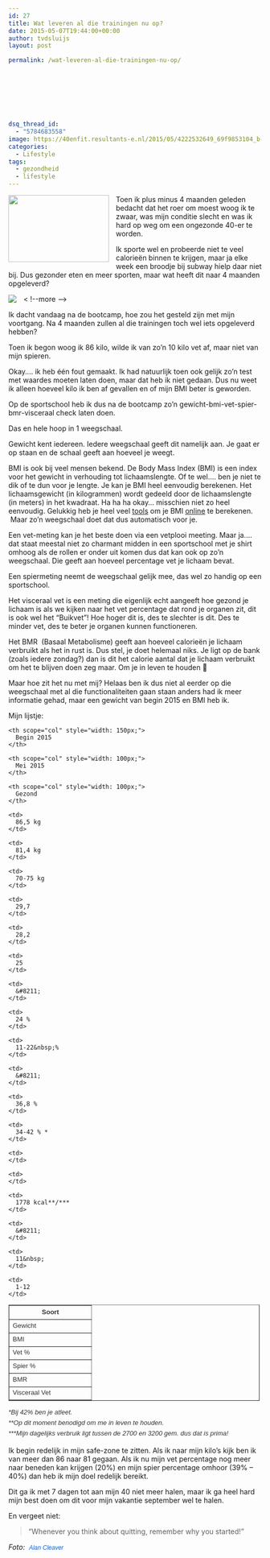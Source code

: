 ```yaml
---
id: 27
title: Wat leveren al die trainingen nu op?
date: 2015-05-07T19:44:00+00:00
author: tvdsluijs
layout: post

permalink: /wat-leveren-al-die-trainingen-nu-op/








dsq_thread_id:
  - "5784683558"
image: https://40enfit.resultants-e.nl/2015/05/4222532649_69f9853104_b-1.jpg
categories:
  - Lifestyle
tags:
  - gezondheid
  - lifestyle
---
```

<div class="separator" style="clear: both; text-align: center;">
  <a href="https://40enfit.resultants-e.nl/2015/05/4222532649_69f9853104_b-1-1024x685.jpg" imageanchor="1" style="clear: left; float: left; margin-bottom: 1em; margin-right: 1em;"><img border="0" height="133" src="https://40enfit.resultants-e.nl/2015/05/4222532649_69f9853104_b-1-1024x685.jpg" width="200" /></a>
</div>

Toen ik plus minus 4 maanden geleden bedacht dat het roer om moest woog ik te zwaar, was mijn conditie slecht en was ik hard op weg om een ongezonde 40-er te worden.

Ik sporte wel en probeerde niet te veel calorieën binnen te krijgen, maar ja elke week een broodje bij subway hielp daar niet bij. Dus gezonder eten en meer sporten, maar wat heeft dit naar 4 maanden opgeleverd?
  
< !--more --><a href="https://farm9.staticflickr.com/8843/17206283068_5ccf84169c_q.jpg" imageanchor="1" style="clear: left; float: left; margin-bottom: 1em; margin-right: 1em;"><img border="0" src="https://farm9.staticflickr.com/8843/17206283068_5ccf84169c_q.jpg" /></a>
  
Ik dacht vandaag na de bootcamp, hoe zou het gesteld zijn met mijn voortgang. Na 4 maanden zullen al die trainingen toch wel iets opgeleverd hebben?

Toen ik begon woog ik 86 kilo, wilde ik van zo&#8217;n 10 kilo vet af, maar niet van mijn spieren.

Okay&#8230;. ik heb één fout gemaakt. Ik had natuurlijk toen ook gelijk zo&#8217;n test met waardes moeten laten doen, maar dat heb ik niet gedaan. Dus nu weet ik alleen hoeveel kilo ik ben af gevallen en of mijn BMI beter is geworden.

Op de sportschool heb ik dus na de bootcamp zo&#8217;n gewicht-bmi-vet-spier-bmr-visceraal check laten doen.

Das en hele hoop in 1 weegschaal.

Gewicht kent iedereen. Iedere weegschaal geeft dit namelijk aan. Je gaat er op staan en de schaal geeft aan hoeveel je weegt.

BMI is ook bij veel mensen bekend.&nbsp;De Body Mass Index (BMI) is een index voor het gewicht in verhouding tot lichaamslengte. Of te wel&#8230;. ben je niet te dik of te dun voor je lengte. Je kan je BMI heel eenvoudig berekenen.&nbsp;Het lichaamsgewicht (in kilogrammen) wordt gedeeld door de lichaamslengte (in meters) in het kwadraat. Ha ha ha okay&#8230; misschien niet zo heel eenvoudig. Gelukkig heb je heel veel <a href="http://bmi-calculator.gebruikmaar.nl/" target="_blank">tools</a> om je BMI <a href="http://bmi-calculator.gebruikmaar.nl/" target="_blank">online</a> te berekenen. &nbsp;Maar zo&#8217;n weegschaal doet dat dus automatisch voor je.

Een vet-meting kan je het beste doen via een vetplooi meeting. Maar ja&#8230;. dat staat meestal niet zo charmant midden in een sportschool met je shirt omhoog als de rollen er onder uit komen dus dat kan ook op zo&#8217;n weegschaal. Die geeft aan hoeveel percentage vet je lichaam bevat.

Een spiermeting neemt de weegschaal gelijk mee, das wel zo handig op een sportschool.

Het visceraal vet is een meting die eigenlijk echt aangeeft hoe gezond je lichaam is als we kijken naar het vet percentage dat rond je organen zit, dit is ook wel het &#8220;Buikvet&#8221;! Hoe hoger dit is, des te slechter is dit. Des te minder vet, des te beter je organen kunnen functioneren.

Het BMR &nbsp;(Basaal Metabolisme) geeft aan hoeveel calorieën je lichaam verbruikt als het in rust is. Dus stel, je doet helemaal niks. Je ligt op de bank (zoals iedere zondag?) dan is dit het calorie aantal dat je lichaam verbruikt om het te blijven doen zeg maar. Om je in leven te houden 🙂

Maar hoe zit het nu met mij? Helaas ben ik dus niet al eerder op die weegschaal met al die functionaliteiten gaan staan anders had ik meer informatie gehad, maar een gewicht van begin 2015 en BMI heb ik.

Mijn lijstje:

<table border="1" cellpadding="0" cellspacing="0" style="color: #333333; font-family: sans-serif, Arial, Verdana, 'Trebuchet MS'; font-size: 13px; line-height: 20.7999992370605px; width: 500px;">
  <tr>
    <th scope="col" style="width: 150px;">
      Soort
    </th>
    
    <th scope="col" style="width: 150px;">
      Begin 2015
    </th>
    
    <th scope="col" style="width: 100px;">
      Mei 2015
    </th>
    
    <th scope="col" style="width: 100px;">
      Gezond
    </th>
  </tr>
  
  <tr>
    <td>
      Gewicht
    </td>
    
    <td>
      86,5 kg
    </td>
    
    <td>
      81,4 kg
    </td>
    
    <td>
      70-75 kg
    </td>
  </tr>
  
  <tr>
    <td>
      BMI
    </td>
    
    <td>
      29,7
    </td>
    
    <td>
      28,2
    </td>
    
    <td>
      25
    </td>
  </tr>
  
  <tr>
    <td>
      Vet %
    </td>
    
    <td>
      &#8211;
    </td>
    
    <td>
      24 %
    </td>
    
    <td>
      11-22&nbsp;%
    </td>
  </tr>
  
  <tr>
    <td>
      Spier %
    </td>
    
    <td>
      &#8211;
    </td>
    
    <td>
      36,8 %
    </td>
    
    <td>
      34-42 % *
    </td>
  </tr>
  
  <tr>
    <td>
      BMR
    </td>
    
    <td>
    </td>
    
    <td>
    </td>
    
    <td>
      1778 kcal**/***
    </td>
  </tr>
  
  <tr>
    <td>
      Visceraal Vet
    </td>
    
    <td>
      &#8211;
    </td>
    
    <td>
      11&nbsp;
    </td>
    
    <td>
      1-12
    </td>
  </tr>
</table>

<div style="color: #333333; font-family: sans-serif, Arial, Verdana, 'Trebuchet MS'; font-size: 13px; line-height: 20.7999992370605px;">
  <i>*Bij 42% ben je atleet.</i>
</div>

<div style="color: #333333; font-family: sans-serif, Arial, Verdana, 'Trebuchet MS'; font-size: 13px; line-height: 20.7999992370605px;">
  <i>**Op dit moment benodigd om me in leven te houden.<br />***Mijn dagelijks verbruik ligt tussen de 2700 en 3200 gem. dus dat is prima!</i>
</div>

Ik begin redelijk in mijn safe-zone te zitten. Als ik naar mijn kilo&#8217;s kijk ben ik van meer dan 86 naar 81 gegaan. Als ik nu mijn vet percentage nog meer naar beneden kan krijgen (20%) en mijn spier percentage omhoor (39% &#8211; 40%) dan heb ik mijn doel redelijk bereikt.

Dit ga ik met 7 dagen tot aan mijn 40 niet meer halen, maar ik ga heel hard mijn best doen om dit voor mijn vakantie september wel te halen.

En vergeet niet:

<blockquote class="tr_bq">
  <p>
    &#8220;Whenever you think about quitting, remember why you started!&#8221;
  </p>
</blockquote>

_Foto:&nbsp;&nbsp;<a href="https://www.flickr.com/photos/alancleaver/" style="background-color: #fefefe; color: #0063dc; font-family: Arial, Helvetica, sans-serif; font-size: 12px; line-height: 18px; text-decoration: none;">Alan Cleaver</a>_